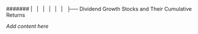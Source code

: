 ####### |   |   |   |   |   |   ├── Dividend Growth Stocks and Their Cumulative Returns

*Add content here*